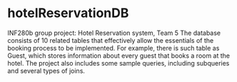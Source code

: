 # hotelReservationDB
INF280b group project: Hotel Reservation system, Team 5
The database consists of 10 related tables that effectively allow the essentials of the booking
process to be implemented. For example, there is such table as Guest, which stores
information about every guest that books a room at the hotel.
The project also includes some sample queries, including subqueries and several types of joins.
